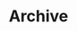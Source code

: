 ---
title: "Archive"
layout: "archives"
summary: archives
description: 🌍 This listing contains only English posts. If you're interested in posts in other languages, change your language in the top left corner.
---
